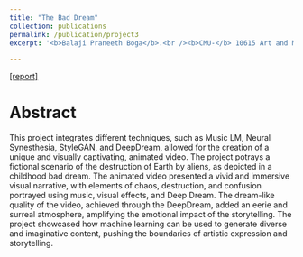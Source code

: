 ```yaml
---
title: "The Bad Dream"
collection: publications
permalink: /publication/project3
excerpt: '<b>Balaji Praneeth Boga</b>.<br /><b>CMU-</b> 10615 Art and Machine Learning [2023]'

---
```


[[report]](https://drive.google.com/file/d/16VUg0K5WQpZvpGpG3MBn1KZcsw2SEuLx/view?usp=share_link)


Abstract
======

This project integrates different techniques, such as Music LM, Neural Synesthesia, StyleGAN, and DeepDream, allowed for the creation of a unique and visually captivating, animated video. The project potrays a fictional scenario of the destruction of Earth by aliens, as depicted in a childhood bad dream. The animated video presented a vivid and immersive visual narrative, with elements of chaos, destruction, and confusion portrayed using music, visual effects, and Deep Dream. The dream-like quality of the video, achieved through the DeepDream, added an eerie and surreal atmosphere, amplifying the emotional impact of the storytelling. The project showcased how machine learning can be used to generate diverse and imaginative content, pushing the boundaries of artistic expression and storytelling.
